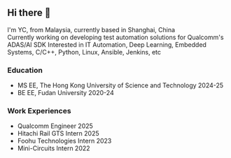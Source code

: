 ## Hi there 👋

I'm YC, from Malaysia, currently based in Shanghai, China  
Currently working on developing test automation solutions for Qualcomm's ADAS/AI SDK
Interested in IT Automation, Deep Learning, Embedded Systems, C/C++, Python, Linux, Ansible, Jenkins, etc  

### Education
- MS EE, The Hong Kong University of Science and Technology 2024-25
- BE EE, Fudan University 2020-24

### Work Experiences
- Qualcomm Engineer 2025
- Hitachi Rail GTS Intern 2025
- Foohu Technologies Intern 2023
- Mini-Circuits Intern 2022

<!--
**ceravio/ceravio** is a ✨ _special_ ✨ repository because its `README.md` (this file) appears on your GitHub profile.

Here are some ideas to get you started:

- 🔭 I’m currently working on ...
- 🌱 I’m currently learning ...
- 👯 I’m looking to collaborate on ...
- 🤔 I’m looking for help with ...
- 💬 Ask me about ...
- 📫 How to reach me: ...
- 😄 Pronouns: ...
- ⚡ Fun fact: ...
-->

